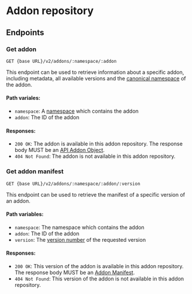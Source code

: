 # Addon repository

## Endpoints 

### Get addon

`GET {base URL}/v2/addons/:namespace/:addon`

This endpoint can be used to retrieve information about a specific addon,
including metadata, all available versions and the [canonical namespace](../../concepts/namespaces.md#canonical-namespaces) 
of the addon. 

#### Path variales:

- `namespace`: A [namespace](../../concepts/namespaces.md) which contains the addon
- `addon`: The ID of the addon

#### Responses:

- `200 OK`: The addon is available in this addon repository. 
The response body MUST be an [API Addon Object](../../schema/api_addon.md).
- `404 Not Found`: The addon is not available in this addon repository.

### Get addon manifest

`GET {base URL}/v2/addons/:namespace/:addon/:version`

This endpoint can be used to retrieve the manifest of a specific version of an addon.

#### Path variables:

- `namespace`: The namespace which contains the addon
- `addon`: The ID of the addon
- `version`: The [version number](../../concepts/versioning.md) of the requested version

#### Responses:

- `200 OK`: This version of the addon is available in this addon repository.
The response body MUST be an [Addon Manifest](../../schema/manifest.md).
- `404 Not Found`: This version of the addon is not available in this addon repository.